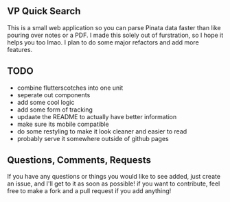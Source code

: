 ## VP Quick Search

This is a small web application so you can parse Pinata data faster than like pouring over notes or a PDF. I made this solely out of furstration, so I hope it helps you too lmao. I plan to do some major refactors and add more features.

## TODO

- combine flutterscotches into one unit
- seperate out components
- add some cool logic
- add some form of tracking
- updaate the README to actually have better information
- make sure its mobile compatible
- do some restyling to make it look cleaner and easier to read
- probably serve it somewhere outside of github pages

## Questions, Comments, Requests

If you have any questions or things you would like to see added, just create an issue, and I'll get to it as soon as possible! if you want to contribute, feel free to make a fork and a pull request if you add anything!
